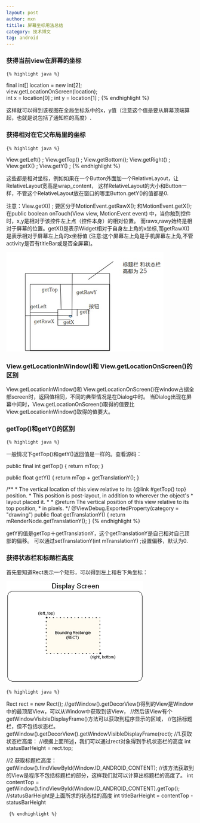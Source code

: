 ```yaml
---
layout: post
author: mxn
titile: 屏幕坐标用法总结
category: 技术博文
tag: android
---
```


### 获得当前view在屏幕的坐标

    {% highlight java %}
final int[] location = new int[2];   
view.getLocationOnScreen(location);  
int x = location[0]  ; 
int y = location[1]  ;
     {% endhighlight %} 
  
这样就可以得到该视图在全局坐标系中的x，y值（注意这个值是要从屏幕顶端算起，也就是说包括了通知栏的高度）.


### 获得相对在它父布局里的坐标

    {% highlight java %}
View.getLeft() ;
View.getTop() ;
View.getBottom();
View.getRight() ; 
View.getX() ; 
View.getY() ; 
     {% endhighlight %} 

这些都是相对坐标，例如如果在一个Button外面加一个RelativeLayout，让RelativeLayout宽高是wrap_content，
这样RelativeLayout的大小和Button一样，不管这个RelativeLayout放在窗口的哪里Button.getY()的值都是0.

注意：View.getX() ; 要区分于MotionEvent.getRawX(); 和MotionEvent.getX(); 
在public boolean onTouch(View view, MotionEvent event) 中，当你触到控件时，x,y是相对于该控件左上点（控件本身）的相对位置。
而rawx,rawy始终是相对于屏幕的位置。getX()是表示Widget相对于自身左上角的x坐标,而getRawX()是表示相对于屏幕左上角的x坐标值
(注意:这个屏幕左上角是手机屏幕左上角,不管activity是否有titleBar或是否全屏幕)。

![](https://raw.githubusercontent.com/mxn21/mxn21.github.io/master/public/img/img135.png)


### View.getLocationInWindow()和 View.getLocationOnScreen()的区别

View.getLocationInWindow()和 View.getLocationOnScreen()在window占据全部screen时，返回值相同，不同的典型情况是在Dialog中时。
当Dialog出现在屏幕中间时，View.getLocationOnScreen()取得的值要比View.getLocationInWindow()取得的值要大。

<!-- more -->

### getTop()和getY()的区别

    {% highlight java %}
一般情况下getTop()和getY()返回值是一样的。查看源码：

public final int getTop() {
    return mTop;
}

public float getY() {
    return mTop + getTranslationY();
}

 /**
     * The vertical location of this view relative to its {@link #getTop() top} position.
     * This position is post-layout, in addition to wherever the object's
     * layout placed it.
     *
     * @return The vertical position of this view relative to its top position,
     * in pixels.
     */
    @ViewDebug.ExportedProperty(category = "drawing")
    public float getTranslationY() {
        return mRenderNode.getTranslationY();
    }
     {% endhighlight %} 
     
getY的值是getTop＋getTranslationY，这个getTranslationY是自己相对自己顶部的偏移。
可以通过setTranslationY(int mTranslationY) ;设置偏移，默认为0.

### 获得状态栏和标题栏高度

首先要知道Rect表示一个矩形，可以得到左上和右下角坐标：

![](https://raw.githubusercontent.com/mxn21/mxn21.github.io/master/public/img/img134.png)

    {% highlight java %}
Rect rect = new Rect();
//getWindow().getDecorView()得到的View是Window中的最顶层View，可以从Window中获取到该View，
//然后该View有个getWindowVisibleDisplayFrame()方法可以获取到程序显示的区域，
//包括标题栏，但不包括状态栏。
getWindow().getDecorView().getWindowVisibleDisplayFrame(rect);
//1.获取状态栏高度：
//根据上面所述，我们可以通过rect对象得到手机状态栏的高度
int statusBarHeight = rect.top;

//2.获取标题栏高度：
getWindow().findViewById(Window.ID_ANDROID_CONTENT);
//该方法获取到的View是程序不包括标题栏的部分，这样我们就可以计算出标题栏的高度了。
int contentTop = getWindow().findViewById(Window.ID_ANDROID_CONTENT).getTop();
//statusBarHeight是上面所求的状态栏的高度
int titleBarHeight = contentTop - statusBarHeight

     {% endhighlight %} 
